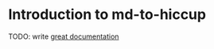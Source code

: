 # Introduction to md-to-hiccup

TODO: write [great documentation](http://jacobian.org/writing/what-to-write/)
